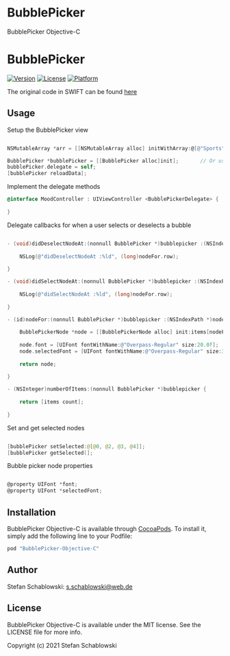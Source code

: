 # BubblePicker
 BubblePicker Objective-C

# BubblePicker

[![Version](https://img.shields.io/cocoapods/v/BubblePicker-Objective-C.svg?style=flat)](http://cocoapods.org/pods/BubblePicker-Objective-C)
[![License](https://img.shields.io/cocoapods/l/BubblePicker-Objective-C.svg?style=flat)](http://cocoapods.org/pods/BubblePicker-Objective-C)
[![Platform](https://img.shields.io/cocoapods/p/BubblePicker-Objective-C.svg?style=flat)](http://cocoapods.org/pods/BubblePicker-Objective-C)

The original code in SWIFT can be found [here](https://github.com/ronneldavis/BubblePicker)

## Usage

Setup the BubblePicker view

```Objective-C 

NSMutableArray *arr = [[NSMutableArray alloc] initWithArray:@[@"Sports",@"People"]];raphy"]

BubblePicker *bubblePicker = [[BubblePicker alloc]init];       // Or use a storyboard
bubblePicker.delegate = self;
[bubblePicker reloadData];
```

Implement the delegate methods

```Objective-C 
@interface MoodController : UIViewController <BubblePickerDelegate> {
        
}
```

Delegate callbacks for when a user selects or deselects a bubble

```Objective-C

- (void)didDeselectNodeAt:(nonnull BubblePicker *)bubblepicker :(NSIndexPath *)nodeFor {
            
    NSLog(@"didDeselectNodeAt :%ld", (long)nodeFor.row);
    
}

- (void)didSelectNodeAt:(nonnull BubblePicker *)bubblepicker :(NSIndexPath *)nodeFor {
    
    NSLog(@"didSelectNodeAt :%ld", (long)nodeFor.row);
    
}

- (id)nodeFor:(nonnull BubblePicker *)bubblepicker :(NSIndexPath *)nodeFor {
    
    BubblePickerNode *node = [[BubblePickerNode alloc] init:items[nodeFor.row] :[UIColor whiteColor] :[UIColor redColor]];
    
    node.font = [UIFont fontWithName:@"Overpass-Regular" size:20.0f];
    node.selectedFont = [UIFont fontWithName:@"Overpass-Regular" size:30.0f];
    
    return node;
    
}

- (NSInteger)numberOfItems:(nonnull BubblePicker *)bubblepicker {
    
    return [items count];
    
}
```

Set and get selected nodes 

```Swift

[bubblePicker setSelected:@[@0, @2, @3, @4]];
[bubblePicker getSelected(];

```

Bubble picker node properties

```Objective-C

@property UIFont *font;
@property UIFont *selectedFont;

```

## Installation

BubblePicker Objective-C is available through [CocoaPods](http://cocoapods.org). To install
it, simply add the following line to your Podfile:

```ruby
pod "BubblePicker-Objective-C"
```

## Author

Stefan Schablowski: s.schablowski@web.de

## License

BubblePicker Objective-C is available under the MIT license. See the LICENSE file for more info.

Copyright (c) 2021 Stefan Schablowski
